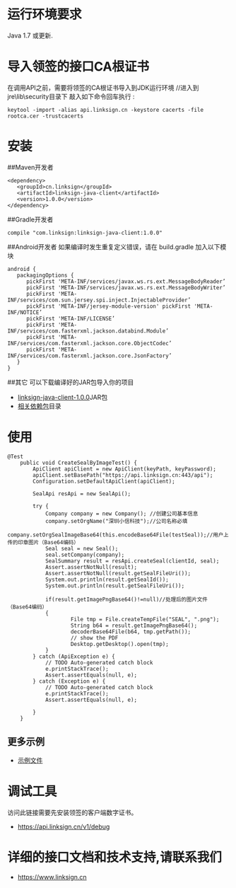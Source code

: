 # 运行环境要求
Java 1.7 或更新.

# 导入领签的接口CA根证书
在调用API之前，需要将领签的CA根证书导入到JDK运行环境
//进入到jre\lib\security目录下 
敲入如下命令回车执行 :
```
keytool -import -alias api.linksign.cn -keystore cacerts -file rootca.cer -trustcacerts 
```

# 安装
##Maven开发者
```
<dependency>
   <groupId>cn.linksign</groupId>
   <artifactId>linksign-java-client</artifactId>
   <version>1.0.0</version>
</dependency>
```
##Gradle开发者
```
compile "com.linksign:linksign-java-client:1.0.0"
```
##Android开发者
如果编译时发生重复定义错误，请在 build.gradle 加入以下模块
```
android {
   packagingOptions {
      pickFirst 'META-INF/services/javax.ws.rs.ext.MessageBodyReader’
      pickFirst 'META-INF/services/javax.ws.rs.ext.MessageBodyWriter’
      pickFirst 'META-INF/services/com.sun.jersey.spi.inject.InjectableProvider’
      pickFirst 'META-INF/jersey-module-version' pickFirst 'META-INF/NOTICE’
      pickFirst 'META-INF/LICENSE’
      pickFirst 'META-INF/services/com.fasterxml.jackson.databind.Module’
      pickFirst 'META-INF/services/com.fasterxml.jackson.core.ObjectCodec’
      pickFirst 'META-INF/services/com.fasterxml.jackson.core.JsonFactory’
   }
}
```
##其它
可以下载编译好的JAR包导入你的项目
* [linksign-java-client-1.0.0](https://github.com/linksign/linksign-java-client/blob/master/target/linksign-java-client-1.0.0.jar)JAR包
* [相关依赖包](https://github.com/linksign/linksign-java-client/tree/master/target/lib)目录

# 使用

```
@Test
    public void CreateSealByImageTest() {
    	ApiClient apiClient = new ApiClient(keyPath, keyPassword);
		apiClient.setBasePath("https://api.linksign.cn:443/api");
		Configuration.setDefaultApiClient(apiClient);

  		SealApi resApi = new SealApi();
  		
		try {
			Company company = new Company(); //创建公司基本信息
			company.setOrgName("深圳小信科技");//公司名称必填
			company.setOrgSealImageBase64(this.encodeBase64File(testSeal));//用户上传的印章图片（Base64编码）
	  		Seal seal = new Seal(); 
	  		seal.setCompany(company);
			SealSummary result = resApi.createSeal(clientId, seal);
 			Assert.assertNotNull(result);
 			Assert.assertNotNull(result.getSealFileUri());
			System.out.println(result.getSealId());
			System.out.println(result.getSealFileUri());

  			if(result.getImagePngBase64()!=null)//处理后的图片文件（Base64编码）
 			{
 					File tmp = File.createTempFile("SEAL", ".png");
					String b64 = result.getImagePngBase64();
  					decoderBase64File(b64, tmp.getPath());
  	                // show the PDF
	                Desktop.getDesktop().open(tmp);
 			}
		} catch (ApiException e) {
			// TODO Auto-generated catch block
			e.printStackTrace();
			Assert.assertEquals(null, e);
		} catch (Exception e) {
			// TODO Auto-generated catch block
			e.printStackTrace();
			Assert.assertEquals(null, e);

		}  
    }

```
## 更多示例
* [示例文件](https://github.com/linksign/linksign-java-client/tree/master/src/test/java/SDKUnitTests.java)
# 调试工具
访问此链接需要先安装领签的客户端数字证书。
* https://api.linksign.cn/v1/debug

# 详细的接口文档和技术支持,请联系我们

* https://www.linksign.cn
